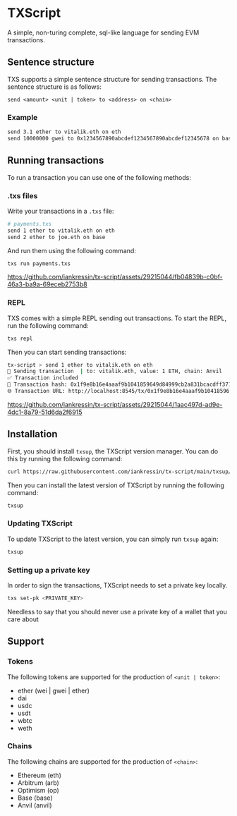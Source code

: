 # TXScript
A simple, non-turing complete, sql-like language for sending EVM transactions.

## Sentence structure 
TXS supports a simple sentence structure for sending transactions. The sentence structure is as follows:
```
send <amount> <unit | token> to <address> on <chain>
```

### Example
```bash
send 3.1 ether to vitalik.eth on eth
send 10000000 gwei to 0x1234567890abcdef1234567890abcdef12345678 on base
```

## Running transactions
To run a transaction you can use one of the following methods:

### .txs files
Write your transactions in a `.txs` file:
```bash
# payments.txs
send 1 ether to vitalik.eth on eth
send 2 ether to joe.eth on base
```
And run them using the following command:
```bash
txs run payments.txs
```
https://github.com/iankressin/tx-script/assets/29215044/fb04839b-c0bf-46a3-ba9a-69eceb2753b8

### REPL
TXS comes with a simple REPL sending out transactions. To start the REPL, run the following command:
```bash
txs repl
```
Then you can start sending transactions:
```bash
tx-script > send 1 ether to vitalik.eth on eth
📡 Sending transaction  | to: vitalik.eth, value: 1 ETH, chain: Anvil
✅ Transaction included
🔗 Transaction hash: 0x1f9e8b16e4aaaf9b1041859649d84999cb2a831bcacdff3719cd53a6c8e6b52d
🌐 Transaction URL: http://localhost:8545/tx/0x1f9e8b16e4aaaf9b1041859649d84999cb2a831bcacdff3719cd53a6c8e6b52d
```
https://github.com/iankressin/tx-script/assets/29215044/1aac497d-ad9e-4dc1-8a79-51d6da2f6915

## Installation
First, you should install `txsup`, the TXScript version manager. You can do this by running the following command:
```bash
curl https://raw.githubusercontent.com/iankressin/tx-script/main/txsup/install.sh | sh
````

Then you can install the latest version of TXScript by running the following command:
```bash
txsup
```

### Updating TXScript
To update TXScript to the latest version, you can simply run `txsup` again:
```bash
txsup
```

### Setting up a private key
In order to sign the transactions, TXScript needs to set a private key locally.
```bash
txs set-pk <PRIVATE_KEY>
```

Needless to say that you should never use a private key of a wallet that you care about

## Support

### Tokens
The following tokens are supported for the production of `<unit | token>`:

- ether (wei | gwei | ether)
- dai
- usdc
- usdt
- wbtc
- weth

### Chains
The following chains are supported for the production of `<chain>`:

- Ethereum (eth)
- Arbitrum (arb)
- Optimism (op)
- Base (base)
- Anvil (anvil)
